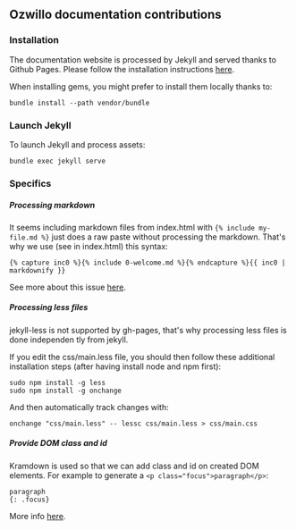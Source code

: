 ## Ozwillo documentation contributions

### Installation

The documentation website is processed by Jekyll and served thanks to Github Pages. Please follow the installation instructions [here](https://help.github.com/articles/using-jekyll-with-pages/).

When installing gems, you might prefer to install them locally thanks to:
```
bundle install --path vendor/bundle
```

### Launch Jekyll

To launch Jekyll and process assets:
```
bundle exec jekyll serve
```

### Specifics

##### Processing markdown

It seems including markdown files from index.html with `{% include my-file.md %}` just does a raw paste without processing the markdown. That's why we use (see in index.html) this syntax:
```
{% capture inc0 %}{% include 0-welcome.md %}{% endcapture %}{{ inc0 | markdownify }}
```

See more about this issue [here](https://github.com/jekyll/jekyll/issues/1303).

##### Processing less files

jekyll-less is not supported by gh-pages, that's why processing less files is done independen	tly from jekyll.

If you edit the css/main.less file, you should then follow these additional installation steps (after having install node and npm first):
```
sudo npm install -g less
sudo npm install -g onchange
```

And then automatically track changes with:
```
onchange "css/main.less" -- lessc css/main.less > css/main.css
```

##### Provide DOM class and id

Kramdown is used so that we can add class and id on created DOM elements. For example to generate a `<p class="focus">paragraph</p>`:
```
paragraph
{: .focus}
```

More info [here](http://kramdown.gettalong.org/quickref.html#block-attributes).